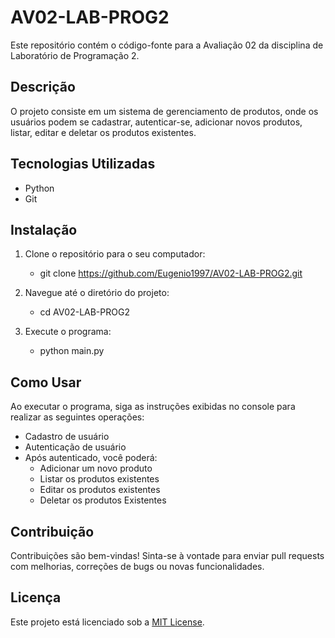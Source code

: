 # AV02-LAB-PROG2

Este repositório contém o código-fonte para a Avaliação 02 da disciplina de Laboratório de Programação 2.

## Descrição

O projeto consiste em um sistema de gerenciamento de produtos, onde os usuários podem se cadastrar, autenticar-se, adicionar novos produtos, listar, editar e deletar os produtos existentes.
## Tecnologias Utilizadas

- Python
- Git

## Instalação

1. Clone o repositório para o seu computador:

   - git clone https://github.com/Eugenio1997/AV02-LAB-PROG2.git
  

2. Navegue até o diretório do projeto:

   - cd AV02-LAB-PROG2

3. Execute o programa:

   - python main.py


## Como Usar

Ao executar o programa, siga as instruções exibidas no console para realizar as seguintes operações:
- Cadastro de usuário
- Autenticação de usuário
- Após autenticado, você poderá:
  - Adicionar um novo produto
  - Listar os produtos existentes
  - Editar os produtos existentes
  - Deletar os produtos Existentes

## Contribuição

Contribuições são bem-vindas! Sinta-se à vontade para enviar pull requests com melhorias, correções de bugs ou novas funcionalidades.

## Licença

Este projeto está licenciado sob a [MIT License](https://opensource.org/licenses/MIT).


